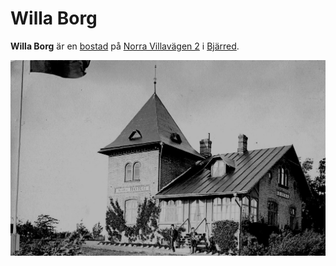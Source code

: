 # Willa Borg

**Willa Borg** är en [bostad](bostad.md) på [Norra Villavägen 2](Norra%20Villavägen%202.md) i [Bjärred](Bjärred.md).

![Willa_Borg_001](images/Willa_Borg_001.jpg)

